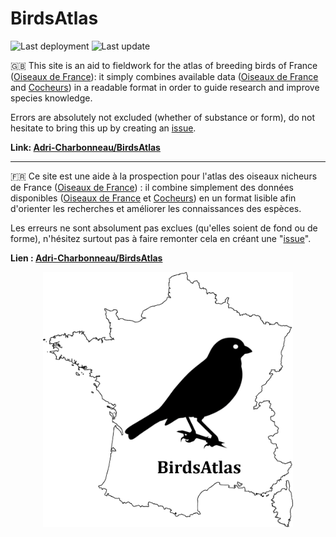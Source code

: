# BirdsAtlas
![Last deployment](https://github.com/A-d-r-i/birdsatlas/actions/workflows/pages/pages-build-deployment/badge.svg) ![Last update](https://github.com/A-d-r-i/birdsatlas/actions/workflows/UPDATE-ALL.yml/badge.svg)

🇬🇧 This site is an aid to fieldwork for the atlas of breeding birds of France ([Oiseaux de France](https://oiseauxdefrance.org/)): it simply combines available data ([Oiseaux de France](https://oiseauxdefrance.org/) and [Cocheurs](https://www.cocheurs.fr/)) in a readable format in order to guide research and improve species knowledge.

Errors are absolutely not excluded (whether of substance or form), do not hesitate to bring this up by creating an [issue](https://github.com/A-d-r-i/birdsatlas/issues).

**Link: [Adri-Charbonneau/BirdsAtlas](https://adri-charbonneau.github.io/birdsatlas/)**

* * * * *
🇫🇷 Ce site est une aide à la prospection pour l'atlas des oiseaux nicheurs de France ([Oiseaux de France](https://oiseauxdefrance.org/)) : il combine simplement des données disponibles ([Oiseaux de France](https://oiseauxdefrance.org/) et [Cocheurs](https://www.cocheurs.fr/)) en un format lisible afin d'orienter les recherches et améliorer les connaissances des espèces.

Les erreurs ne sont absolument pas exclues (qu'elles soient de fond ou de forme), n'hésitez surtout pas à faire remonter cela en créant une "[issue](https://github.com/A-d-r-i/birdsatlas/issues)".

**Lien : [Adri-Charbonneau/BirdsAtlas](https://adri-charbonneau.github.io/birdsatlas/)**

<p align="center"><img width="400px" src="ASSETS/ICON.png"/></p>
